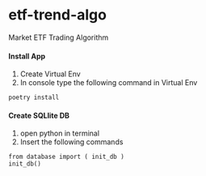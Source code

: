# etf-trend-algo
Market ETF Trading Algorithm

#### Install App
1) Create Virtual Env
2) In console type the following command in Virtual Env
```console
poetry install
````

#### Create SQLlite DB
1) open python in terminal
2) Insert the following commands
```
from database import ( init_db )
init_db()
````
